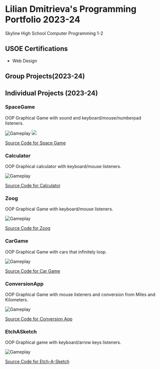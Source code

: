 # Lilian Dmitrieva's Programming Portfolio 2023-24
Skyline High School Computer Programming 1-2

## USOE Certifications
* Web Design
## Group Projects(2023-24)

## Individual Projects (2023-24)


### SpaceGame
OOP Graphical Game with sound and keyboard/mouse/numberpad listeners.

![Gameplay](https://github.com/LilianDm/programmingportfolio/blob/main/images/sg1.png?raw=true)
![](https://github.com/LilianDm/programmingportfolio/blob/main/images/sp3.png?raw=true)

[Source Code for Space Game](https://github.com/LilianDm/programmingportfolio/blob/main/src/SpaceGame.zip)

### Calculator
OOP Graphical calculator with keyboard/mouse listeners.

![Gameplay](https://github.com/LilianDm/programmingportfolio/blob/main/images/calc.png?raw=true)

[Source Code for Calculator](https://github.com/LilianDm/programmingportfolio/blob/main/src/CalcKeyboard.zip)

### Zoog
OOP Graphical Game with keyboard/mouse listeners.

![Gameplay](https://github.com/LilianDm/programmingportfolio/blob/main/images/zg1.png?raw=true)

[Source Code for Zoog](https://github.com/LilianDm/programmingportfolio/blob/main/src/Zoog.zip)

### CarGame
OOP Graphical Game with cars that infinitely loop.

![Gameplay](https://github.com/LilianDm/programmingportfolio/blob/main/images/cg1.png?raw=true)

[Source Code for Car Game](https://github.com/LilianDm/programmingportfolio/blob/main/src/MakingCars%202.zip)

### ConversionApp
OOP Graphical Game with mouse listeners and conversion from Miles and Kilometers.

![Gameplay](https://github.com/LilianDm/programmingportfolio/blob/main/images/cvapp1.png?raw=true)

[Source Code for Conversion App](https://github.com/LilianDm/programmingportfolio/blob/main/src/ConversionApp.zip)

### EtchASketch
OOP Graphical game with keyboard/arrow keys listeners.

![Gameplay](https://github.com/LilianDm/programmingportfolio/blob/main/images/line-002307.png?raw=true)

[Source Code for Etch-A-Sketch](https://github.com/LilianDm/programmingportfolio/blob/main/src/EtchASketch.zip)
